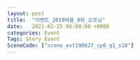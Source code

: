 ```yaml
---
layout: post
title:  "이벤트_2019여름_0화_오프닝"
date:   2021-02-25 06:00:00 +0000
categories: Event
Tags: Story Event
SceneCode: ["scene_evt190627_cp0_q1_s10"]
---
```

